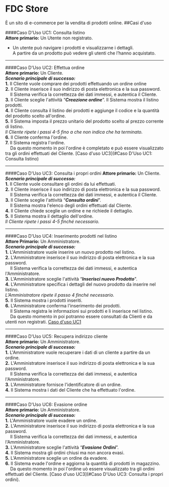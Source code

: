 # FDC Store
È un sito di e-commerce per la vendita di prodotti online.
##Casi d'uso

####Caso D'Uso UC1: Consulta listino  
**Attore primario:** Un Utente non registrato.  
+ Un utente può navigare i prodotti e visualizzarne i dettagli.  
A partire da un prodotto può vedere gli utenti che l’hanno acquistato.

_ _ _ _ _
####Caso D'Uso UC2: Effettua ordine  
**Attore primario:** Un Cliente.  
**_Scenario principale di successo:_**  
**1.** Il Cliente vuole comprare dei prodotti effettuando un ordine online  
**2.** Il Cliente inserisce il suo indirizzo di posta elettronica e la sua password.  
&nbsp;&nbsp;&nbsp;&nbsp;Il Sistema verifica la correttezza dei dati immessi, e autentica il Cliente.   
**3.** Il Cliente sceglie l'attività “**_Creazione ordine_**”. Il Sistema mostra il listino prodotti.  
**4.** Il Cliente consulta il listino dei prodotti e aggiunge il codice e la quantità del prodotto scelto all'ordine.  
**5.** Il Sistema imposta il prezzo unitario del prodotto scelto al prezzo corrente di listino.  
_Il Cliente ripete i passi 4-5 fino a che non indica che ha terminato._  
**6.** Il Cliente conferma l'ordine.  
**7.** Il Sistema registra l'ordine.  
&nbsp;&nbsp;&nbsp;&nbsp;Da questo momento in poi l'ordine è completato e può essere visualizzato tra gli ordini  effettuati del Cliente. [Caso d'uso UC3](#Caso D'Uso UC1: Consulta listino)

_ _ _ _ _
####Caso D'Uso UC3: Consulta i propri ordini
**Attore primario:** Un Cliente.   
**_Scenario principale di successo:_**  
**1.** Il Cliente vuole consultare gli ordini da lui effettuati.  
**2.** Il Cliente inserisce il suo indirizzo di posta elettronica e la sua password.  
&nbsp;&nbsp;&nbsp;&nbsp;Il Sistema verifica la correttezza dei dati immessi, e autentica il Cliente.  
**3.** Il Cliente sceglie l'attività “**_Consulta ordini_**”.  
&nbsp;&nbsp;&nbsp;&nbsp;Il Sistema mostra l'elenco degli ordini effettuati dal Cliente.  
**4.** Il Cliente chiede sceglie un ordine e ne richiede il dettaglio.  
**5.** Il Sistema mostra il dettaglio dell'ordine.  
_Il Cliente ripete i passi 4-5 finché necessario._  

_ _ _ _ _
####Caso D'Uso UC4: Inserimento prodotti nel listino  
**Attore Primario:** Un Amministratore.  
**_Scenario principale di successo:_**  
**1.** L'Amministratore vuole inserire un nuovo prodotto nel listino.  
**2.** L'Amministratore inserisce il suo indirizzo di posta elettronica e la sua password.  
&nbsp;&nbsp;&nbsp;&nbsp;Il Sistema verifica la correttezza dei dati immessi, e autentica l'Amministratore.  
**3.** L'Amministratore sceglie l'attività “**_Inserisci nuovo Prodotto_**".  
**4.** L'Amministratore specifica i dettagli del nuovo prodotto da inserire nel listino.   
_L'Amministratore ripete il passo 4 finché necessario._  
**5.** Il Sistema mostra i prodotti inseriti.  
**6.** L'Amministratore conferma l'inserimento dei prodotti.  
&nbsp;&nbsp;&nbsp;&nbsp;Il Sistema registra le informazioni sui prodotti e li inserisce nel listino.  
&nbsp;&nbsp;&nbsp;&nbsp;Da questo momento in poi potranno essere consultati da Clienti e da utenti non registrati. [Caso d'uso UC1](UC1)

_ _ _ _ _
####Caso D'Uso UC5: Recupera indirizzo cliente  
**Attore primario:** Un Amministratore.  
**_Scenario principale di successo:_**  
**1.** L'Amministratore vuole recuperare i dati di un cliente a partire da un ordine.  
**2.** L'Amministratore inserisce il suo indirizzo di posta elettronica e la sua password.  
&nbsp;&nbsp;&nbsp;&nbsp;Il Sistema verifica la correttezza dei dati immessi, e autentica l'Amministratore.  
**3.** L'Amministratore fornisce l'identificatore di un ordine.  
**4.** Il Sistema mostra i dati del Cliente che ha effettuato l'ordine.  

_ _ _ _ _
####Caso D'Uso UC6: Evasione ordine  
**Attore primario:** Un Amministratore.  
**_Scenario principale di successo:_**  
**1.** L'Amministratore vuole evadere un ordine.  
**2.** L'Amministratore inserisce il suo indirizzo di posta elettronica e la sua password.  
&nbsp;&nbsp;&nbsp;&nbsp;Il Sistema verifica la correttezza dei dati immessi, e autentica l'Amministratore.  
**3.** L'Amministratore sceglie l'attività “**_Evasione Ordini_**”.  
**4.** Il Sistema mostra gli ordini chiusi ma non ancora evasi.  
**5.** L'Amministratore sceglie un ordine da evadere.  
**6.** Il Sistema evade l'ordine e aggiorna la quantità di prodotti in magazzino.  
&nbsp;&nbsp;&nbsp;&nbsp;Da questo momento in poi l'ordine uò essere visualizzato tra gli ordini effettuati del Cliente. [Caso d'uso UC3](#Caso D'Uso UC3: Consulta i propri ordini).
